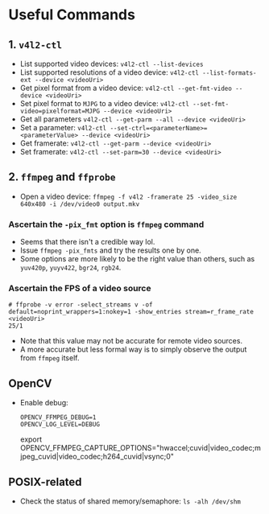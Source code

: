# Useful Commands

## 1. `v4l2-ctl`

- List supported video devices: `v4l2-ctl --list-devices`
- List supported resolutions of a video device: `v4l2-ctl --list-formats-ext --device <videoUri>`
- Get pixel format from a video device: `v4l2-ctl --get-fmt-video --device <videoUri>`
- Set pixel format to `MJPG` to a video device: `v4l2-ctl --set-fmt-video=pixelformat=MJPG --device <videoUri>`
- Get all parameters `v4l2-ctl --get-parm --all --device <videoUri>`
- Set a parameter: `v4l2-ctl --set-ctrl=<parameterName>=<parameterValue> --device <videoUri>`
- Get framerate: `v4l2-ctl --get-parm --device <videoUri>`
- Set framerate: `v4l2-ctl --set-parm=30 --device <videoUri>`

## 2. `ffmpeg` and `ffprobe`

- Open a video device: `ffmpeg -f v4l2 -framerate 25 -video_size 640x480 -i /dev/video0 output.mkv`

### Ascertain the `-pix_fmt` option is `ffmpeg` command

- Seems that there isn't a credible way lol.
- Issue `ffmpeg -pix_fmts` and try the results one by one.
- Some options are more likely to be the right value than others, such as
  `yuv420p`, `yuyv422`, `bgr24`, `rgb24`.

### Ascertain the FPS of a video source

```
# ffprobe -v error -select_streams v -of default=noprint_wrappers=1:nokey=1 -show_entries stream=r_frame_rate <videoUri>
25/1
```

- Note that this value may not be accurate for remote video sources.
- A more accurate but less formal way is to simply observe the output from
  `ffmpeg` itself.

## OpenCV

- Enable debug:

      OPENCV_FFMPEG_DEBUG=1
      OPENCV_LOG_LEVEL=DEBUG

  export OPENCV_FFMPEG_CAPTURE_OPTIONS="hwaccel;cuvid|video_codec;mjpeg_cuvid|video_codec;h264_cuvid|vsync;0"

## POSIX-related

- Check the status of shared memory/semaphore: `ls -alh /dev/shm`
